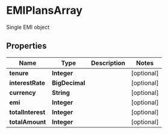 

# EMIPlansArray

Single EMI object

## Properties

| Name | Type | Description | Notes |
|------------ | ------------- | ------------- | -------------|
|**tenure** | **Integer** |  |  [optional] |
|**interestRate** | **BigDecimal** |  |  [optional] |
|**currency** | **String** |  |  [optional] |
|**emi** | **Integer** |  |  [optional] |
|**totalInterest** | **Integer** |  |  [optional] |
|**totalAmount** | **Integer** |  |  [optional] |



